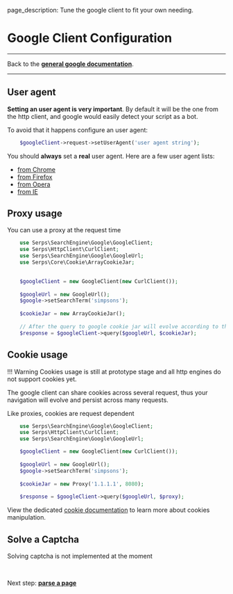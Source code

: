 page_description: Tune the google client to fit your own needing.

# Google Client Configuration

<p>
</p>

---

Back to the [**general google documentation**](../google.md).

---

## User agent

**Setting an user agent is very important**. 
By default it will be the one from the http client, and google would easily detect your script as a bot.

To avoid that it happens configure an user agent:

```php
    $googleClient->request->setUserAgent('user agent string');
```

You should **always** set a **real** user agent. Here are a few user agent lists:

- [from Chrome](http://www.useragentstring.com/pages/Chrome/)
- [from Firefox](http://www.useragentstring.com/pages/Firefox/)
- [from Opera](http://www.useragentstring.com/pages/Opera/)
- [from IE](http://www.useragentstring.com/pages/Internet%20Explorer/)


## Proxy usage

You can use a proxy at the request time


```php
    use Serps\SearchEngine\Google\GoogleClient;
    use Serps\HttpClient\CurlClient;
    use Serps\SearchEngine\Google\GoogleUrl;
    use Serps\Core\Cookie\ArrayCookieJar;
    

    $googleClient = new GoogleClient(new CurlClient());
    
    $googleUrl = new GoogleUrl();
    $google->setSearchTerm('simpsons');
    
    $cookieJar = new ArrayCookieJar();
    
    // After the query to google cookie jar will evolve according to the cookies from the request
    $response = $googleClient->query($googleUrl, $cookieJar);
```


## Cookie usage

!!! Warning
    Cookies usage is still at prototype stage and all http engines do not support cookies yet.

The google client can share cookies across several request, thus your navigation will evolve and persist across
many requests.

Like proxies, cookies are request dependent


```php
    use Serps\SearchEngine\Google\GoogleClient;
    use Serps\HttpClient\CurlClient;
    use Serps\SearchEngine\Google\GoogleUrl;

    $googleClient = new GoogleClient(new CurlClient());
    
    $googleUrl = new GoogleUrl();
    $google->setSearchTerm('simpsons');
    
    $cookieJar = new Proxy('1.1.1.1', 8080);
    
    $response = $googleClient->query($googleUrl, $proxy);
```


View the dedicated [cookie documentation](/cookies.md) to learn more about cookies manipulation.




## Solve a Captcha

Solving captcha is not implemented at the moment


<br/>

Next step: [**parse a page**](parse-page.md)